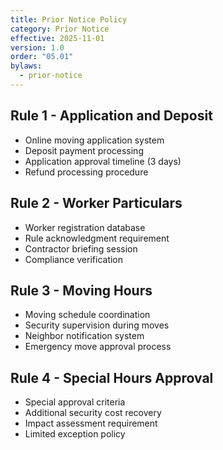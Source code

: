 ```yaml
---
title: Prior Notice Policy
category: Prior Notice
effective: 2025-11-01
version: 1.0
order: "05.01"
bylaws:
  - prior-notice
---
```


## Rule 1 - Application and Deposit

- Online moving application system
- Deposit payment processing
- Application approval timeline (3 days)
- Refund processing procedure

## Rule 2 - Worker Particulars

- Worker registration database
- Rule acknowledgment requirement
- Contractor briefing session
- Compliance verification

## Rule 3 - Moving Hours

- Moving schedule coordination
- Security supervision during moves
- Neighbor notification system
- Emergency move approval process

## Rule 4 - Special Hours Approval

- Special approval criteria
- Additional security cost recovery
- Impact assessment requirement
- Limited exception policy
